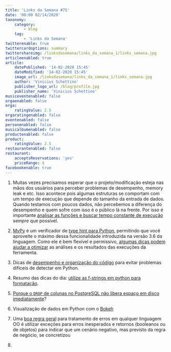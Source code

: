 ```yaml
---
title: 'Links da Semana #75'
date: '00:00 02/14/2020'
taxonomy:
    category:
        - blog
    tag:
        - 'Links da Semana'
twitterenable: true
twittercardoptions: summary
twittershareimg: /linksdasemana/links_da_semana_1/links_semana.jpg
articleenabled: true
article:
    datePublished: '14-02-2020 15:45'
    dateModified: '14-02-2020 15:45'
    image_url: /linksdasemana/links_da_semana_1/links_semana.jpg
    author: 'Vinicius Schettino'
    publisher_logo_url: /blog/profile.jpg
    publisher_name: 'Vinicius Schettino'
musiceventenabled: false
orgaenabled: false
orga:
    ratingValue: 2.5
orgaratingenabled: false
eventenabled: false
personenabled: false
musicalbumenabled: false
productenabled: false
product:
    ratingValue: 2.5
restaurantenabled: false
restaurant:
    acceptsReservations: 'yes'
    priceRange: $
facebookenable: true
---
```


1. Muitas vezes precisamos esperar que o projeto/modificação esteja nas mãos dos usuários para perceber problemas de desempenho, memory leak e etc. Isso acontece pois algumas estruturas se comportam com um tempo de execução que depende do tamanho da entrada de dados. Quando testamos com poucos dados, não percebemos a diferença do desempenho e quem sofre com isso é o público lá na frente. Por isso é importante [analisar as funções e buscar tempo constante de execução](https://klaviyo.tech/magic-constant-time-tricks-that-klaviyo-uses-to-operate-at-huge-scale-879dfacdbee4) sempre que possível.

1. [MyPy](http://mypy-lang.org/) é um verificador de [type hint para Python](https://mypy.readthedocs.io/en/stable/cheat_sheet_py3.html), permitindo que você aproveite o máximo dessa funcionalidade introduzida na versão 3.6 da linguagem. Como ele é bem flexível e permissivo, [algumas dicas podem ajudar a otimizar](http://calpaterson.com/mypy-hints.html) as análises e os resultados das execuções da ferramenta.

1. Dicas de [desempenho e organização do código](https://www.youtube.com/watch?v=fMRzuwlqfzs) para evitar problemas difíceis de detectar em Python.  

1. Resumo das dicas do dia: [utilize as f-strings em python para formatação](https://realpython.com/python-string-formatting/).

1. [Porque o `DROP` de colunas no PostgreSQL não libera espaço em disco imediatamente](https://realpython.com/python-string-formatting/)?

1. Visualização de dados em Python com o [Bokeh](https://docs.bokeh.org/en/latest/index.html)

1. Uma [boa regra geral](https://softwareengineering.stackexchange.com/questions/405038/result-object-vs-throwing-exceptions) para tratamento de erros em qualquer linguagem OO é utilizar exceções para erros inesperados e retornos (booleanos ou de objetos) para indicar que um cenário negativo, mas previsto da regra de negócio, se concretizou   

1.

